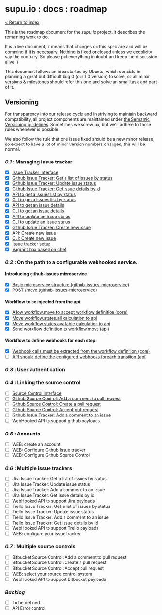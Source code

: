# supu.io : docs : roadmap

[< Return to index](README.md)

This is the roadmap document for the *supu.io* project. It describes the
remaining work to do.

It is a live document, it means that changes on this spec are and will be
comming if it is necessary. Nothing is fixed or closed unless we excplicity say
the contrary. So please put everything in doubt and keep the discussion
alive ;)

This document follows an idea started by Ubuntu, which consists in planning a
great but difficult bug 0 (our 1.0 version) to solve, so all minor versions &
milestones should refer this one and solve an small task and part of it.

## Versioning

For transparency into our release cycle and in striving to maintain backward
compatibility, all project components are maintained under
[the Semantic Versioning guidelines](http://semver.org/). Sometimes we screw
up, but we'll adhere to those rules whenever is possible.

We also follow the rule that one issue fixed should be a new minor release, so
expect to have a lot of minor version numbers changes, this will be normal.

### *0.1* : Managing issue tracker
- [x] [Issue Tracker interface](https://github.com/supu-io/issue-tracker/issues/1)
- [x] [Github Issue Tracker: Get a list of issues by status](https://github.com/supu-io/issue-tracker/issues/2)
- [x] [Github Issue Tracker: Update issue status](https://github.com/supu-io/issue-tracker/issues/3)
- [x] [Github Issue Tracker: Get issue details by id](https://github.com/supu-io/issue-tracker/issues/5)
- [x] [API to get a issues list by status](https://github.com/supu-io/api/issues/1)
- [x] [CLI to get a issues list by status](https://github.com/supu-io/cli/issues/1)
- [x] [API to get an issue details](https://github.com/supu-io/api/issues/2)
- [x] [CLI to get an issue details](https://github.com/supu-io/cli/issues/2)
- [x] [API to update an issue status](https://github.com/supu-io/api/issues/3)
- [x] [CLI to update an issue status](https://github.com/supu-io/cli/issues/3)
- [x] [Github Issue Tracker: Create new issue](https://github.com/supu-io/issue-tracker/issues/17)
- [x] [API: Create new issue](https://github.com/supu-io/api/issues/10)
- [x] [CLI: Create new issue](https://github.com/supu-io/supu/issues/6)
- [x] [Issue tracker setup](https://github.com/supu-io/issue-tracker/issues/18)
- [x] [Vagrant box based on chef](https://github.com/supu-io/supu-chef)

### *0.2* : On the path to a configurable webhooked service.

#### Introducing github-issues microservice
- [x] [Basic microservice structure (github-issues-microservice)](https://github.com/supu-io/github-issues-adapter/issues/1)
- [x] [POST /move (github-issues-microservice)](https://github.com/supu-io/github-issues-adapter/issues/5)

#### Workflow to be injected from the api
- [x] [Allow workflow.move to accept workflow definition (core)](https://github.com/supu-io/core/issues/5)
- [x] [Move workflow.states.all calculation to api](https://github.com/supu-io/api/issues/20)
- [x] [Move workflow.states.available calculation to api](https://github.com/supu-io/api/issues/21)
- [x] [Send workflow definition to workflow.move (api)](https://github.com/supu-io/api/issues/16)

#### Workflow to define webhooks for each step.
- [x] [Webhook calls must be extracted from the workflow definition (core)](https://github.com/supu-io/core/issues/4)
- [ ] [API should define the configured webhooks foreach transition (api)](https://github.com/supu-io/api/issues/19)

### *0.3* : User authentication

### *0.4* : Linking the source control
- [ ] [Source Control interface](https://github.com/supu-io/source-control/issues/1)
- [ ] [Github Source Control: Add a comment to pull request](https://github.com/supu-io/source-control/issues/2)
- [ ] [Github Source Control: Create a pull request](https://github.com/supu-io/source-control/issues/3)
- [ ] [Github Source Control: Accept pull request](https://github.com/supu-io/source-control/issues/4)
- [ ] [Github Issue Tracker: Add a comment to an issue](https://github.com/supu-io/issue-tracker/issues/4)
- [ ] WebHooked API to support github payloads

### *0.5* : Accounts
- [ ] WEB: create an account
- [ ] WEB: Configure Github Issue tracker
- [ ] WEB: Configure Github Source Control

### *0.6* : Multiple issue trackers 
- [ ] Jira Issue Tracker: Get a list of issues by status
- [ ] Jira Issue Tracker: Update issue status
- [ ] Jira Issue Tracker: Add a comment to an issue
- [ ] Jira Issue Tracker: Get issue details by id
- [ ] WebHooked API to support Jira payloads
- [ ] Trello Issue Tracker: Get a list of issues by status
- [ ] Trello Issue Tracker: Update issue status
- [ ] Trello Issue Tracker: Add a comment to an issue
- [ ] Trello Issue Tracker: Get issue details by id
- [ ] WebHooked API to support Trello payloads
- [ ] WEB: configure your issue tracker

### *0.7* : Multiple source controls
- [ ] Bitbucket Source Control: Add a comment to pull request
- [ ] Bitbucket Source Control: Create a pull request
- [ ] Bitbucket Source Control: Accept pull request
- [ ] WEB: select your source control system
- [ ] WebHooked API to support Bitbucket payloads

### *Backlog*
- [ ] To be defined
- [ ] API Error control
